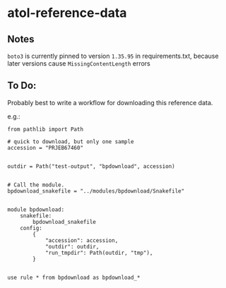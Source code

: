 # atol-reference-data

## Notes

`boto3` is currently pinned to version `1.35.95` in requirements.txt, because
later versions cause `MissingContentLength` errors

## To Do:

Probably best to write a workflow for downloading this reference data.

e.g.:

```python3
from pathlib import Path

# quick to download, but only one sample
accession = "PRJEB67460"


outdir = Path("test-output", "bpdownload", accession)


# Call the module.
bpdownload_snakefile = "../modules/bpdownload/Snakefile"


module bpdownload:
    snakefile:
        bpdownload_snakefile
    config:
        {
            "accession": accession,
            "outdir": outdir,
            "run_tmpdir": Path(outdir, "tmp"),
        }


use rule * from bpdownload as bpdownload_*
```
